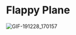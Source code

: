 # Flappy Plane
 
![GIF-191228_170157](https://user-images.githubusercontent.com/25041269/71543077-b104c580-2994-11ea-8ec8-0798534dbfd5.gif)
